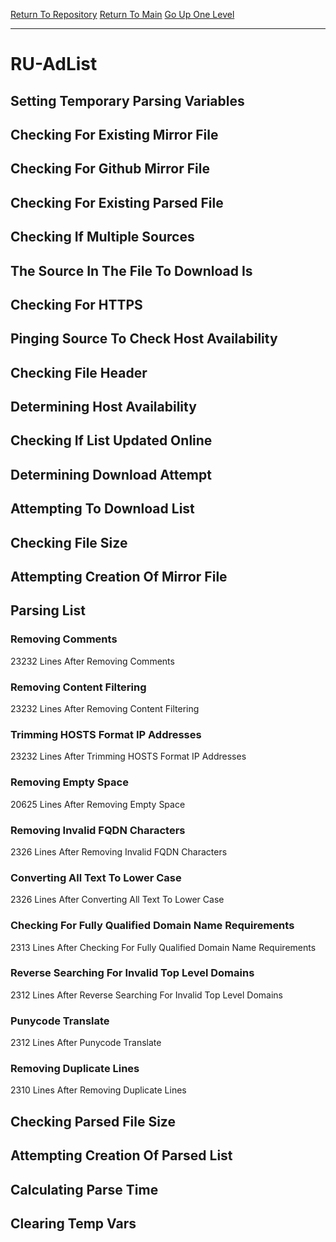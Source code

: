 [Return To Repository](https://github.com/deathbybandaid/piholeparser/)
[Return To Main](https://github.com/deathbybandaid/piholeparser/blob/master/RecentRunLogs/Mainlog.md)
[Go Up One Level](https://github.com/deathbybandaid/piholeparser/blob/master/RecentRunLogs/TopLevelScripts/30-Processing-External-Blacklists.md)
____________________________________
# RU-AdList
## Setting Temporary Parsing Variables
## Checking For Existing Mirror File
## Checking For Github Mirror File
## Checking For Existing Parsed File
## Checking If Multiple Sources
## The Source In The File To Download Is
## Checking For HTTPS
## Pinging Source To Check Host Availability
## Checking File Header
## Determining Host Availability
## Checking If List Updated Online
## Determining Download Attempt
## Attempting To Download List
## Checking File Size
## Attempting Creation Of Mirror File
## Parsing List
### Removing Comments
23232 Lines After Removing Comments
### Removing Content Filtering
23232 Lines After Removing Content Filtering
### Trimming HOSTS Format IP Addresses
23232 Lines After Trimming HOSTS Format IP Addresses
### Removing Empty Space
20625 Lines After Removing Empty Space
### Removing Invalid FQDN Characters
2326 Lines After Removing Invalid FQDN Characters
### Converting All Text To Lower Case
2326 Lines After Converting All Text To Lower Case
### Checking For Fully Qualified Domain Name Requirements
2313 Lines After Checking For Fully Qualified Domain Name Requirements
### Reverse Searching For Invalid Top Level Domains
2312 Lines After Reverse Searching For Invalid Top Level Domains
### Punycode Translate
2312 Lines After Punycode Translate
### Removing Duplicate Lines
2310 Lines After Removing Duplicate Lines
## Checking Parsed File Size
## Attempting Creation Of Parsed List
## Calculating Parse Time
## Clearing Temp Vars
